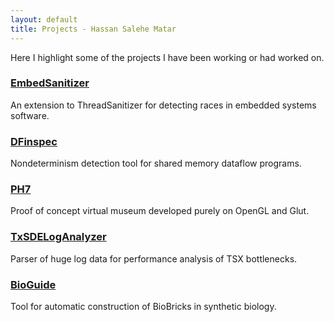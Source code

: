 ```yaml
---
layout: default
title: Projects - Hassan Salehe Matar
---
```


Here I highlight some of the projects I have been working or had worked on.


### [EmbedSanitizer](https://github.com/hassansalehe/embedsanitizer)
An extension to ThreadSanitizer for detecting races in embedded systems software.

### [DFinspec](https://github.com/hassansalehe/DFinspec)
Nondeterminism detection tool for shared memory dataflow programs.

### [PH7](https://github.com/hassansalehe/PH7)
Proof of concept virtual museum developed purely on OpenGL and Glut.

### [TxSDELogAnalyzer](https://software.intel.com/en-us/articles/analyzing-intel-sdes-tsx-related-log-data-for-capacity-aborts)
Parser of huge log data for performance analysis of TSX bottlenecks.

### [BioGuide](http://2011.igem.org/wiki/images/d/db/BioGuide.pdf)
Tool for automatic construction of BioBricks in synthetic biology.

